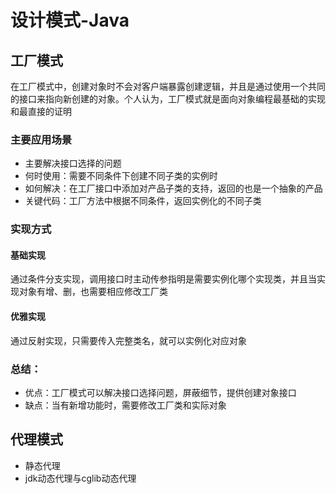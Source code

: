 # 设计模式-Java

## 工厂模式
在工厂模式中，创建对象时不会对客户端暴露创建逻辑，并且是通过使用一个共同的接口来指向新创建的对象。个人认为，工厂模式就是面向对象编程最基础的实现和最直接的证明
### 主要应用场景
* 主要解决接口选择的问题
* 何时使用：需要不同条件下创建不同子类的实例时
* 如何解决：在工厂接口中添加对产品子类的支持，返回的也是一个抽象的产品
* 关键代码：工厂方法中根据不同条件，返回实例化的不同子类
### 实现方式
#### 基础实现
通过条件分支实现，调用接口时主动传参指明是需要实例化哪个实现类，并且当实现对象有增、删，也需要相应修改工厂类
#### 优雅实现
通过反射实现，只需要传入完整类名，就可以实例化对应对象
### 总结：
* 优点：工厂模式可以解决接口选择问题，屏蔽细节，提供创建对象接口
* 缺点：当有新增功能时，需要修改工厂类和实际对象
## 代理模式
* 静态代理
* jdk动态代理与cglib动态代理

